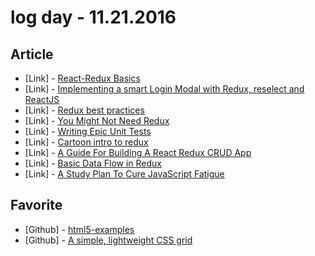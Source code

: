 # log day - 11.21.2016

## Article

- \[Link\] - [React-Redux Basics](https://medium.com/@MKulinski/react-redux-basics-a36914c0035d#.y8o8t06gh)
- \[Link\] - [Implementing a smart Login Modal with Redux, reselect and ReactJS](https://medium.com/@dorsha/implement-login-modal-with-redux-reselect-and-reactjs-668c468bcbe3#.1yb88d2a8)
- \[Link\] - [Redux best practices](https://medium.com/lexical-labs-engineering/redux-best-practices-64d59775802e#.j51qqx8ea)
- \[Link\] - [You Might Not Need Redux](https://medium.com/@dan_abramov/you-might-not-need-redux-be46360cf367#.odq1jwpnv)
- \[Link\] - [Writing Epic Unit Tests](https://medium.com/@kevinsalter/writing-epic-unit-tests-bd85f05685b#.9ikb0crsv)
- \[Link\] - [Cartoon intro to redux](https://code-cartoons.com/a-cartoon-intro-to-redux-3afb775501a6#.x8u3ygon0)
- \[Link\] - [A Guide For Building A React Redux CRUD App](https://medium.com/@rajaraodv/a-guide-for-building-a-react-redux-crud-app-7fe0b8943d0f#.l2e6451hl)
- \[Link\] - [Basic Data Flow in Redux](https://medium.com/@jaspercurry/basic-data-flow-in-redux-d85f3674e0d3#.abyogstgw)
- \[Link\] - [A Study Plan To Cure JavaScript Fatigue](https://medium.freecodecamp.com/a-study-plan-to-cure-javascript-fatigue-8ad3a54f2eb1#.nw9ry8xpv)


## Favorite

- \[Github\] - [html5-examples](https://github.com/danielGalvao/html5-examples)
- \[Github\] - [A simple, lightweight CSS grid](https://github.com/zachacole/Simple-Grid)
